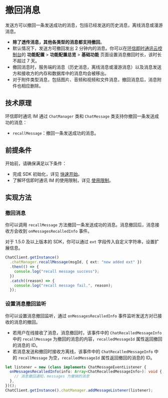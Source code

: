 # 撤回消息

<Toc />

发送方可以撤回一条发送成功的消息，包括已经发送的历史消息，离线消息或漫游消息。
- **除了透传消息，其他各类型的消息都支持撤回**。
- 默认情况下，发送方可撤回发出 2 分钟内的消息。你可以在[环信即时通讯云控制台](https://console.easemob.com/user/login)的 **功能配置** > **功能配置总览** > **基础功能** 页面设置消息撤回时长，该时长不超过 7 天。
- 撤回消息时，服务端的消息（历史消息，离线消息或漫游消息）以及消息发送方和接收方的内存和数据库中的消息均会被移出。
- 对于附件类型消息，包括图片、音频和视频和文件消息，撤回消息后，消息附件也相应删除。

## 技术原理

环信即时通讯 IM 通过 `ChatManager` 类和 `ChatMessage` 类支持你撤回一条发送成功的消息：

- `recallMessage`：撤回一条发送成功的消息。

## 前提条件

开始前，请确保满足以下条件：

- 完成 SDK 初始化，详见 [快速开始](quickstart.html)。
- 了解环信即时通讯 IM 的使用限制，详见 [使用限制](/product/limitation.html)。

## 实现方法

### 撤回消息

你可以调用 `recallMessage` 方法撤回一条发送成功的消息。消息撤回后，消息接收方会收到 `onMessagesRecalledInfo` 事件。

对于 1.5.0 及以上版本的 SDK，你可以通过 `ext` 字段传入自定义字符串，设置扩展信息。

```typescript
ChatClient.getInstance()
  .chatManager.recallMessage(msgId, { ext: "new added ext" })
  .then(() => {
    console.log("recall message success");
  })
  .catch((reason) => {
    console.log("recall message fail.", reason);
  });
```

### 设置消息撤回监听

你可以设置消息撤回监听，通过 `onMessagesRecalledInfo` 事件监听发送方对已接收的消息的撤回。

- 若用户在线接收了消息，消息撤回时，该事件中的 `ChatRecalledMessageInfo` 中的 `recallMessage` 为撤回的消息的内容，`recalledMessageId` 属性返回撤回的消息的 ID。
- 若消息发送和撤回时接收方离线，该事件中的 `ChatRecalledMessageInfo` 中的 `recallMessage` 为空，`recalledMessageId` 属性返回撤回的消息的 ID。

```typescript
let listener = new (class implements ChatMessageEventListener {
  onMessagesRecalledInfo(info: Array<ChatRecalledMessageInfo>): void {
    // 消息撤回通知，messages 为撤销的消息
  },
})();
ChatClient.getInstance().chatManager.addMessageListener(listener);
```
